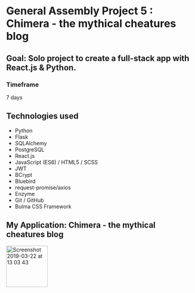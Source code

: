 # General Assembly Project 5 : Chimera - the mythical cheatures blog
## Goal: Solo project to create a full-stack app with React.js & Python.

### Timeframe
7 days

## Technologies used
* Python
* Flask
* SQLAlchemy
* PostgreSQL
* React.js
* JavaScript (ES6) / HTML5 / SCSS
* JWT
* BCrypt
* Bluebird
* request-promise/axios
* Enzyme
* Git / GitHub
* Bulma CSS Framework

## My Application: Chimera - the mythical cheatures blog
<img width="111" alt="Screenshot 2019-03-22 at 13 03 43" src="https://user-images.githubusercontent.com/9445433/54824514-178ce280-4ca3-11e9-9722-ef3809960ee0.png">
